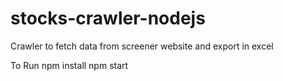 # stocks-crawler-nodejs
Crawler to fetch data from screener website and export in excel

To Run
npm install
npm start
